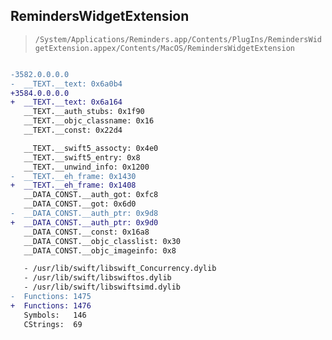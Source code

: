 ## RemindersWidgetExtension

> `/System/Applications/Reminders.app/Contents/PlugIns/RemindersWidgetExtension.appex/Contents/MacOS/RemindersWidgetExtension`

```diff

-3582.0.0.0.0
-  __TEXT.__text: 0x6a0b4
+3584.0.0.0.0
+  __TEXT.__text: 0x6a164
   __TEXT.__auth_stubs: 0x1f90
   __TEXT.__objc_classname: 0x16
   __TEXT.__const: 0x22d4

   __TEXT.__swift5_assocty: 0x4e0
   __TEXT.__swift5_entry: 0x8
   __TEXT.__unwind_info: 0x1200
-  __TEXT.__eh_frame: 0x1430
+  __TEXT.__eh_frame: 0x1408
   __DATA_CONST.__auth_got: 0xfc8
   __DATA_CONST.__got: 0x6d0
-  __DATA_CONST.__auth_ptr: 0x9d8
+  __DATA_CONST.__auth_ptr: 0x9d0
   __DATA_CONST.__const: 0x16a8
   __DATA_CONST.__objc_classlist: 0x30
   __DATA_CONST.__objc_imageinfo: 0x8

   - /usr/lib/swift/libswift_Concurrency.dylib
   - /usr/lib/swift/libswiftos.dylib
   - /usr/lib/swift/libswiftsimd.dylib
-  Functions: 1475
+  Functions: 1476
   Symbols:   146
   CStrings:  69
 

```
